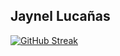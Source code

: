 ## Jaynel Lucañas



[![GitHub Streak](https://streak-stats.demolab.com?user=nel0029&theme=dark&mode=weekly&exclude_days=Sun&card_width=1020)](https://git.io/streak-stats)
